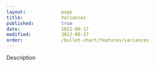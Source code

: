 ```yaml
---
layout:             page
title:              Variances
published:          true
date:               2022-08-17
modified:           2022-08-17
order:              /bullet-chart/features/variances
---
```


<todo>Description</todo>